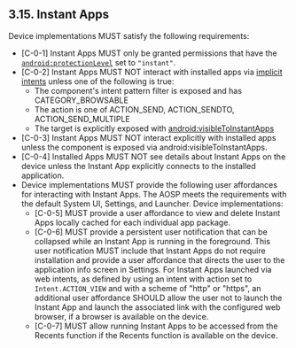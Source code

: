 ## 3.15\. Instant Apps

Device implementations MUST satisfy the following requirements:

*   [C-0-1] Instant Apps MUST only be granted permissions that have the
    [`android:protectionLevel`](
    https://developer.android.com/reference/android/R.attr#protectionLevel)
    set to `"instant"`.
*   [C-0-2] Instant Apps MUST NOT interact with installed apps via [implicit intents](https://developer.android.com/reference/android/content/Intent.html)
    unless one of the following is true:
    *   The component's intent pattern filter is exposed and has CATEGORY_BROWSABLE
    *   The action is one of ACTION_SEND, ACTION_SENDTO, ACTION_SEND_MULTIPLE
    *   The target is explicitly exposed with [android:visibleToInstantApps](https://developer.android.com/reference/android/R.attr.html#visibleToInstantApps)
*   [C-0-3] Instant Apps MUST NOT interact explicitly with installed apps unless the
    component is exposed via android:visibleToInstantApps.
*   [C-0-4] Installed Apps MUST NOT see details about Instant Apps on the
    device unless the Instant App explicitly connects to the
    installed application.
*   Device implementations MUST provide the following user affordances for
    interacting with Instant Apps. The AOSP meets the requirements with the
    default System UI, Settings, and Launcher. Device implementations:
    *   [C-0-5] MUST provide a user affordance to view and delete Instant Apps
        locally cached for each individual app package.
    *   [C-0-6] MUST provide a persistent user notification that can be
        collapsed while an Instant App is running in the foreground. This user
        notification MUST include that Instant Apps do not require installation
        and provide a user affordance that directs the user to the application
        info screen in Settings. For Instant Apps launched via web intents, as
        defined by using an intent with action set to `Intent.ACTION_VIEW` and
        with a scheme of "http" or "https", an additional user affordance
        SHOULD allow the user not to launch the Instant App and
        launch the associated link with the configured web browser, if a browser
        is available on the device.
    *   [C-0-7] MUST allow running Instant Apps to be accessed from the Recents
        function if the Recents function is available on the device.
